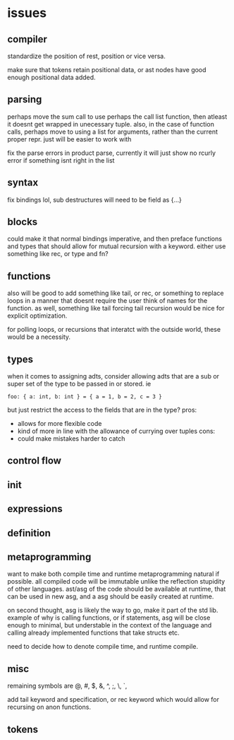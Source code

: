 # issues

## compiler

standardize the position of rest, position or vice versa.

make sure that tokens retain positional data, or ast nodes have good enough positional data added.

## parsing

perhaps move the sum call to use perhaps the call list function,
then atleast it doesnt get wrapped in unecessary tuple.
also, in the case of function calls, perhaps move to using a list for arguments,
rather than the current proper repr.
just will be easier to work with

fix the parse errors in product parse,
currently it will just show no rcurly error if something isnt right in the list

## syntax 

fix bindings lol, sub destructures will need to be field as {...}

## blocks

could make it that normal bindings imperative,
and then preface functions and types that should allow for mutual recursion with a keyword.
either use something like rec, or type and fn?

## functions

also will be good to add something like tail, or rec, or something to replace loops in a manner that doesnt require the user think of names for the function.
as well, something like tail forcing tail recursion would be nice for explicit optimization.

for polling loops, or recursions that interatct with the outside world, these would be a necessity.

## types

when it comes to assigning adts, consider allowing adts that are a sub or super set of the type to be passed in or stored.
ie 

```
foo: { a: int, b: int } = { a = 1, b = 2, c = 3 }
```

but just restrict the access to the fields that are in the type?
pros:
- allows for more flexible code
- kind of more in line with the allowance of currying over tuples
cons:
- could make mistakes harder to catch 

## control flow

## init

## expressions

## definition


## metaprogramming

want to make both compile time and runtime metaprogramming natural if possible. 
all compiled code will be immutable unlike the reflection stupidity of other languages.
ast/asg of the code should be available at runtime, that can be used in new asg,
and a asg should be easily created at runtime.

on second thought, asg is likely the way to go, make it part of the std lib.
example of why is calling functions, or if statements, asg will be close enough to minimal,
but understable in the context of the language and calling already implemented functions that take structs etc.

need to decide how to denote compile time, and runtime compile.

## misc

remaining symbols are @, #, $, &, ^, ;, \\, `,

add tail keyword and specification, or rec keyword which would allow for recursing on anon functions.

## tokens
